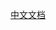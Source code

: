 [中文文档](https://github.com/jamiebuilds/babel-handbook/blob/master/translations/zh-Hans/plugin-handbook.md)